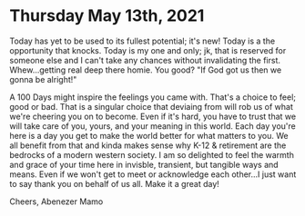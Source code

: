 # Thursday May 13th, 2021

Today has yet to be used to its fullest potential; it's new! Today is a the opportunity that knocks. Today is my one and only; jk, that is reserved for someone else and I can't take any chances without invalidating the first. Whew...getting real deep there homie. You good? "If God got us then we gonna be alright!"

A 100 Days might inspire the feelings you came with. That's a choice to feel; good or bad. That is a singular choice that deviaing from will rob us of what we're cheering you on to become. Even if it's hard, you have to trust that we will take care of you, yours, and your meaning in this world. Each day you're here is a day you get to make the world better for what matters to you. We all benefit from that and kinda makes sense why K-12 & retirement are the bedrocks of a modern western society. I am so delighted to feel the warmth and grace of your time here in invisble, transient, but tangible ways and means. Even if we won't get to meet or acknowledge each other...I just want to say thank you on behalf of us all. Make it a great day!

Cheers,
Abenezer Mamo
